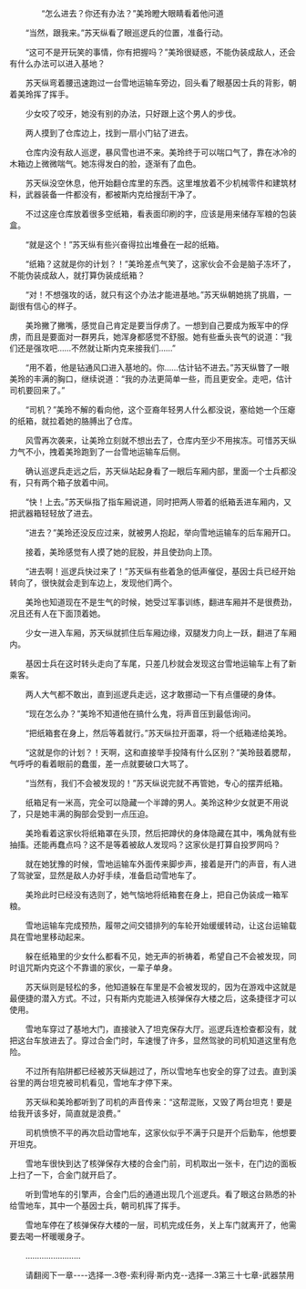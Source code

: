 <div class="read-content j_readContent" id="">
                <p>　　　　“怎么进去？你还有办法？”美玲瞪大眼睛看着他问道<p>　　“当然，跟我来。”苏天纵看了眼巡逻兵的位置，准备行动。<p>　　“这可不是开玩笑的事情，你有把握吗？”美玲很疑惑，不能伪装成敌人，还会有什么办法可以进入基地？<p>　　苏天纵弯着腰迅速跑过一台雪地运输车旁边，回头看了眼基因士兵的背影，朝着美玲挥了挥手。<p>　　少女咬了咬牙，她没有别的办法，只好跟上这个男人的步伐。<p>　　两人摸到了仓库边上，找到一扇小门钻了进去。<p>　　仓库内没有敌人巡逻，暴风雪也进不来。美玲终于可以喘口气了，靠在冰冷的木箱边上微微喘气。她冻得发白的脸，逐渐有了血色。<p>　　苏天纵没空休息，他开始翻仓库里的东西。这里堆放着不少机械零件和建筑材料，武器装备一件都没有，都被斯内克给搜刮干净了。<p>　　不过这座仓库放着很多空纸箱，看表面印刷的字，应该是用来储存军粮的包装盒。<p>　　“就是这个！”苏天纵有些兴奋得拉出堆叠在一起的纸箱。<p>　　“纸箱？这就是你的计划？！”美玲差点气笑了，这家伙会不会是脑子冻坏了，不能伪装成敌人，就打算伪装成纸箱？<p>　　“对！不想强攻的话，就只有这个办法才能进基地。”苏天纵朝她挑了挑眉，一副很有信心的样子。<p>　　美玲撇了撇嘴，感觉自己肯定是要当俘虏了。一想到自己要成为叛军中的俘虏，而且是要面对一群男兵，她浑身都感觉不舒服。她有些垂头丧气的说道：“我们还是强攻吧……不然就让斯内克来接我们……”<p>　　“用不着，他是钻通风口进入基地的。你……估计钻不进去。”苏天纵瞥了一眼美玲的丰满的胸口，继续说道：“我的办法更简单一些，而且更安全。走吧，估计司机要回来了。”<p>　　“司机？”美玲不解的看向他，这个亚裔年轻男人什么都没说，塞给她一个压瘪的纸箱，就拉着她的胳膊出了仓库。<p>　　风雪再次袭来，让美玲立刻就不想出去了，仓库内至少不用挨冻。可惜苏天纵力气不小，拽着美玲跑到了一台雪地运输车后侧。<p>　　确认巡逻兵走远之后，苏天纵站起身看了一眼后车厢内部，里面一个士兵都没有，只有两个箱子放着中间。<p>　　“快！上去。”苏天纵指了指车厢说道，同时把两人带着的纸箱丢进车厢内，又把武器箱轻轻放了进去。<p>　　“进去？”美玲还没反应过来，就被男人抱起，举向雪地运输车的后车厢开口。<p>　　接着，美玲感觉有人摸了她的屁股，并且使劲向上顶。<p>　　“进去啊！巡逻兵快过来了！”苏天纵有些着急的低声催促，基因士兵已经开始转向了，很快就会走到车边上，发现他们两个。<p>　　美玲也知道现在不是生气的时候，她受过军事训练，翻进车厢并不是很费劲，况且还有人在下面顶着她。<p>　　少女一进入车厢，苏天纵就抓住后车厢边缘，双腿发力向上一跃，翻进了车厢内。<p>　　基因士兵在这时转头走向了车尾，只差几秒就会发现这台雪地运输车上有了新乘客。<p>　　两人大气都不敢出，直到巡逻兵走远，这才敢挪动一下有点僵硬的身体。<p>　　“现在怎么办？”美玲不知道他在搞什么鬼，将声音压到最低询问。<p>　　“把纸箱套在身上，然后等着就行。”苏天纵拉开面罩，将一个纸箱递给美玲。<p>　　“这就是你的计划？！天啊，这和直接举手投降有什么区别？”美玲鼓着腮帮，气呼呼的看着眼前的蠢蛋，差一点就要破口大骂了。<p>　　“当然有，我们不会被发现的！”苏天纵说完就不再管她，专心的摆弄纸箱。<p>　　纸箱足有一米高，完全可以隐藏一个半蹲的男人。美玲这种少女就更不用说了，只是她丰满的胸部会受到一点压迫。<p>　　美玲看着这家伙将纸箱罩在头顶，然后把蹲伏的身体隐藏在其中，嘴角就有些抽搐。还能再蠢点吗？这不是等着被敌人发现吗？这家伙是打算自投罗网吗？<p>　　就在她犹豫的时候，雪地运输车外面传来脚步声，接着是开门的声音，有人进了驾驶室，显然是敌人办好手续，准备启动雪地车了。<p>　　美玲此时已经没有选则了，她气恼地将纸箱套在身上，把自己伪装成一箱军粮。<p>　　雪地运输车完成预热，履带之间交错排列的车轮开始缓缓转动，让这台运输载具在雪地里移动起来。<p>　　躲在纸箱里的少女什么都看不见，她无声的祈祷着，希望自己不会被发现，同时诅咒斯内克这个不靠谱的家伙，一辈子单身。<p>　　苏天纵则是轻松的多，他知道躲在车里是不会被发现的，因为在游戏中这就是最便捷的潜入方式。不过，只有斯内克能进入核弹保存大楼之后，这条捷径才可以使用。<p>　　雪地车穿过了基地大门，直接驶入了坦克保存大厅。巡逻兵连检查都没有，就把这台车放进去了。穿过合金门时，车速慢了许多，显然驾驶的司机知道这里有危险。<p>　　不过所有陷阱都已经被苏天纵趟过了，所以雪地车也安全的穿了过去。直到溪谷里的两台坦克被司机看见，雪地车才停下来。<p>　　苏天纵和美玲都听到了司机的声音传来：“这帮混账，又毁了两台坦克！要是给我开该多好，简直就是浪费。”<p>　　司机愤愤不平的再次启动雪地车，这家伙似乎不满于只是开个后勤车，他想要开坦克。<p>　　雪地车很快到达了核弹保存大楼的合金门前，司机取出一张卡，在门边的面板上扫了一下，合金门就开启了。<p>　　听到雪地车的引擎声，合金门后的通道出现几个巡逻兵。看了眼这台熟悉的补给雪地车，其中一个基因士兵，朝司机挥了挥手。<p>　　雪地车停在了核弹保存大楼的一层，司机完成任务，关上车门就离开了，他需要去喝一杯暖暖身子。<p>　　……………………<p>　　请翻阅下一章----选择一.3卷-索利得·斯内克--选择一.3第三十七章-武器禁用<p>　　<p> 
            </div>
